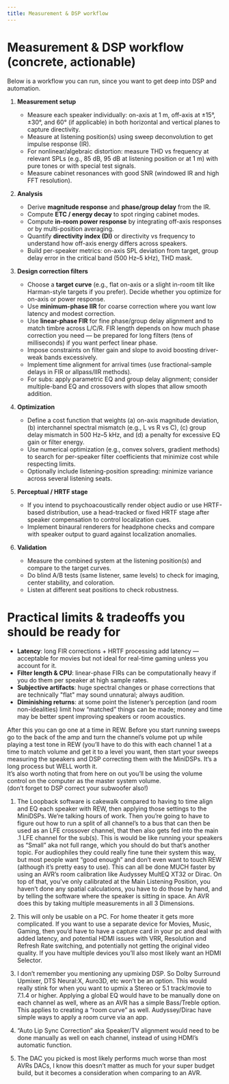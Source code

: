 ```yaml
---
title: Measurement & DSP workflow
---
```


# Measurement & DSP workflow (concrete, actionable)

Below is a workflow you can run, since you want to get deep into DSP and automation.

1. **Measurement setup**

   * Measure each speaker individually: on-axis at 1 m, off-axis at ±15°, ±30°, and 60° (if applicable) in both horizontal and vertical planes to capture directivity.
   * Measure at listening position(s) using sweep deconvolution to get impulse response (IR).
   * For nonlinear/algebraic distortion: measure THD vs frequency at relevant SPLs (e.g., 85 dB, 95 dB at listening position or at 1 m) with pure tones or with special test signals.
   * Measure cabinet resonances with good SNR (windowed IR and high FFT resolution).

2. **Analysis**

   * Derive **magnitude response** and **phase/group delay** from the IR.
   * Compute **ETC / energy decay** to spot ringing cabinet modes.
   * Compute **in-room power response** by integrating off-axis responses or by multi-position averaging.
   * Quantify **directivity index (DI)** or directivity vs frequency to understand how off-axis energy differs across speakers.
   * Build per-speaker metrics: on-axis SPL deviation from target, group delay error in the critical band (500 Hz–5 kHz), THD mask.

3. **Design correction filters**

   * Choose a **target curve** (e.g., flat on-axis or a slight in-room tilt like Harman-style targets if you prefer). Decide whether you optimize for on-axis or power response.
   * Use **minimum-phase IIR** for coarse correction where you want low latency and modest correction.
   * Use **linear-phase FIR** for fine phase/group delay alignment and to match timbre across L/C/R. FIR length depends on how much phase correction you need — be prepared for long filters (tens of milliseconds) if you want perfect linear phase.
   * Impose constraints on filter gain and slope to avoid boosting driver-weak bands excessively.
   * Implement time alignment for arrival times (use fractional-sample delays in FIR or allpass/IIR methods).
   * For subs: apply parametric EQ and group delay alignment; consider multiple-band EQ and crossovers with slopes that allow smooth addition.

4. **Optimization**

   * Define a cost function that weights (a) on-axis magnitude deviation, (b) interchannel spectral mismatch (e.g., L vs R vs C), (c) group delay mismatch in 500 Hz–5 kHz, and (d) a penalty for excessive EQ gain or filter energy.
   * Use numerical optimization (e.g., convex solvers, gradient methods) to search for per-speaker filter coefficients that minimize cost while respecting limits.
   * Optionally include listening-position spreading: minimize variance across several listening seats.

5. **Perceptual / HRTF stage**

   * If you intend to psychoacoustically render object audio or use HRTF-based distribution, use a head-tracked or fixed HRTF stage after speaker compensation to control localization cues.
   * Implement binaural renderers for headphone checks and compare with speaker output to guard against localization anomalies.

6. **Validation**

   * Measure the combined system at the listening position(s) and compare to the target curves.
   * Do blind A/B tests (same listener, same levels) to check for imaging, center stability, and coloration.
   * Listen at different seat positions to check robustness.

# Practical limits & tradeoffs you should be ready for

* **Latency**: long FIR corrections + HRTF processing add latency — acceptable for movies but not ideal for real-time gaming unless you account for it.
* **Filter length & CPU**: linear-phase FIRs can be computationally heavy if you do them per speaker at high sample rates.
* **Subjective artifacts**: huge spectral changes or phase corrections that are technically "flat" may sound unnatural; always audition.
* **Diminishing returns**: at some point the listener’s perception (and room non-idealities) limit how “matched” things can be made; money and time may be better spent improving speakers or room acoustics.

After this you can go one at a time in REW. Before you start running sweeps go to the back of the amp and turn the channel’s volume pot up while playing a test tone in REW (you’ll have to do this with each channel 1 at a time to match volume and get it to a level you want, then start your sweeps measuring the speakers and DSP correcting them with the MiniDSPs. It’s a long process but WELL worth it.  
It’s also worth noting that from here on out you’ll be using the volume control on the computer as the master system volume.  
(don’t forget to DSP correct your subwoofer also!)

1.  The Loopback software is cakewalk compared to having to time align and EQ each speaker with REW, then applying those settings to the MiniDSPs. We’re talking hours of work. Then you’re going to have to figure out how to run a split of all channel’s to a bus that can then be used as an LFE crossover channel, that then also gets fed into the main .1 LFE channel for the sub(s). This is would be like running your speakers as “Small” aka not full range, which you should do but that’s another topic. For audiophiles they could really fine tune their system this way, but most people want “good enough” and don’t even want to touch REW (although it’s pretty easy to use). This can all be done MUCH faster by using an AVR’s room calibration like Audyssey MultEQ XT32 or Dirac. On top of that, you’ve only calibrated at the Main Listening Position, you haven’t done any spatial calculations, you have to do those by hand, and by telling the software where the speaker is sitting in space. An AVR does this by taking multiple measurements in all 3 Dimensions.
    
2.  This will only be usable on a PC. For home theater it gets more complicated. If you want to use a separate device for Movies, Music, Gaming, then you’d have to have a capture card in your pc and deal with added latency, and potential HDMI issues with VRR, Resolution and Refresh Rate switching, and potentially not getting the original video quality. If you have multiple devices you’ll also most likely want an HDMI Selector.
    
3.  I don’t remember you mentioning any upmixing DSP. So Dolby Surround Upmixer, DTS Neural:X, Auro3D, etc won’t be an option. This would really stink for when you want to upmix a Stereo or 5.1 track/movie to 7.1.4 or higher. Applying a global EQ would have to be manually done on each channel as well, where as an AVR has a simple Bass/Treble option. This applies to creating a “room curve” as well. Audyssey/Dirac have simple ways to apply a room curve via an app.
    
4.  “Auto Lip Sync Correction” aka Speaker/TV alignment would need to be done manually as well on each channel, instead of using HDMI’s automatic function.
    
5.  The DAC you picked is most likely performs much worse than most AVRs DACs, I know this doesn’t matter as much for your super budget build, but it becomes a consideration when comparing to an AVR.
